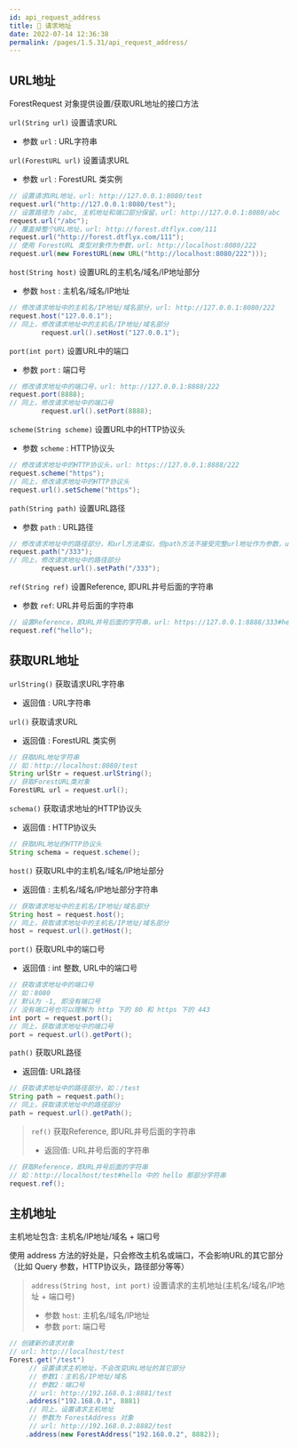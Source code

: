 ```yaml
---
id: api_request_address
title: 🔮 请求地址
date: 2022-07-14 12:36:38
permalink: /pages/1.5.31/api_request_address/
---
```


## URL地址

ForestRequest 对象提供设置/获取URL地址的接口方法

`url(String url)` 设置请求URL
- 参数 `url` : URL字符串

`url(ForestURL url)` 设置请求URL
- 参数 `url` : ForestURL 类实例

```java
// 设置请求URL地址，url: http://127.0.0.1:8080/test
request.url("http://127.0.0.1:8080/test");
// 设置路径为 /abc, 主机地址和端口部分保留，url: http://127.0.0.1:8080/abc
request.url("/abc");
// 覆盖掉整个URL地址，url: http://forest.dtflyx.com/111
request.url("http://forest.dtflyx.com/111");
// 使用 ForestURL 类型对象作为参数，url: http://localhost:8080/222
request.url(new ForestURL(new URL("http://localhost:8080/222")));
```

`host(String host)` 设置URL的主机名/域名/IP地址部分
- 参数 `host` : 主机名/域名/IP地址

```java
// 修改请求地址中的主机名/IP地址/域名部分，url: http://127.0.0.1:8080/222
request.host("127.0.0.1");
// 同上，修改请求地址中的主机名/IP地址/域名部分
        request.url().setHost("127.0.0.1");
```

`port(int port)` 设置URL中的端口
- 参数 `port` : 端口号

```java
// 修改请求地址中的端口号，url: http://127.0.0.1:8888/222
request.port(8888);
// 同上，修改请求地址中的端口号
        request.url().setPort(8888);
```

`scheme(String scheme)` 设置URL中的HTTP协议头
- 参数 `scheme` : HTTP协议头

```java
// 修改请求地址中的HTTP协议头，url: https://127.0.0.1:8888/222
request.scheme("https");
// 同上，修改请求地址中的HTTP协议头
request.url().setScheme("https");
```

`path(String path)` 设置URL路径
- 参数 `path` : URL路径

```java
// 修改请求地址中的路径部分，和url方法类似，但path方法不接受完整url地址作为参数，url: https://127.0.0.1:8888/333
request.path("/333");
// 同上，修改请求地址中的路径部分
        request.url().setPath("/333");
```

`ref(String ref)` 设置Reference, 即URL井号后面的字符串
- 参数 `ref`: URL井号后面的字符串

```java
// 设置Reference，即URL井号后面的字符串，url: https://127.0.0.1:8888/333#hello
request.ref("hello");
```

## 获取URL地址

`urlString()` 获取请求URL字符串
- 返回值 : URL字符串

`url()` 获取请求URL
- 返回值 : ForestURL 类实例

```java
// 获取URL地址字符串
// 如：http://localhost:8080/test
String urlStr = request.urlString();
// 获取ForestURL类对象
ForestURL url = request.url();
```

`schema()` 获取请求地址的HTTP协议头
- 返回值 : HTTP协议头

```java
// 获取URL地址的HTTP协议头
String schema = request.scheme();
```

`host()` 获取URL中的主机名/域名/IP地址部分
- 返回值 : 主机名/域名/IP地址部分字符串

```java
// 获取请求地址中的主机名/IP地址/域名部分
String host = request.host();
// 同上，获取请求地址中的主机名/IP地址/域名部分
host = request.url().getHost();
```

`port()` 获取URL中的端口号
- 返回值 : int 整数, URL中的端口号

```java
// 获取请求地址中的端口号
// 如：8080
// 默认为 -1, 即没有端口号
// 没有端口号也可以理解为 http 下的 80 和 https 下的 443
int port = request.port();
// 同上，获取请求地址中的端口号
port = request.url().getPort();
```

`path()` 获取URL路径
- 返回值: URL路径

```java
// 获取请求地址中的路径部分，如：/test
String path = request.path();
// 同上，获取请求地址中的路径部分
path = request.url().getPath();
```

> `ref()` 获取Reference, 即URL井号后面的字符串
>- 返回值: URL井号后面的字符串


```java
// 获取Reference，即URL井号后面的字符串
// 如：http://localhost/test#hello 中的 hello 那部分字符串
request.ref(); 
```

## 主机地址

主机地址包含: 主机名/IP地址/域名 + 端口号

使用 address 方法的好处是，只会修改主机名或端口，不会影响URL的其它部分（比如 Query 参数，HTTP协议头，路径部分等等）

> `address(String host, int port)` 设置请求的主机地址(主机名/域名/IP地址 + 端口号)
>- 参数 `host`: 主机名/域名/IP地址
>- 参数 `port`: 端口号

```java
// 创建新的请求对象
// url: http://localhost/test
Forest.get("/test")
     // 设置请求主机地址，不会改变URL地址的其它部分
     // 参数1：主机名/IP地址/域名
     // 参数2：端口号
     // url: http://192.168.0.1:8881/test
    .address("192.168.0.1", 8881)
     // 同上，设置请求主机地址
     // 参数为 ForestAddress 对象
     // url: http://192.168.0.2:8882/test
    .address(new ForestAddress("192.168.0.2", 8882));
```
